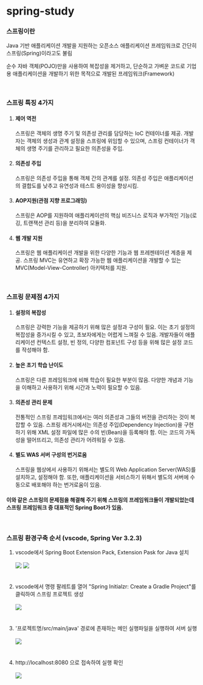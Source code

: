 # spring-study
<div>
  <h3>스프링이란</h3>
  <div>
    <p>Java 기반 애플리케이션 개발을 지원하는 오픈소스 애플리케이션 프레임워크로 간단히 스프링(Spring)이라고도 불림</p>
    <p>순수 자바 객체(POJO)만을 사용하여 복잡성을 제거하고, 단순하고 가벼운 코드로 기업용 애플리케이션을 개발하기 위한 목적으로 개발된 프레임워크(Framework)</p>
  </div>
  <br>
  
  <h3>스프링 특징 4가지</h3>
  <div>
    <ol>
      <li>
        <h4>제어 역전</h4>
          스프링은 객체의 생명 주기 및 의존성 관리를 담당하는 IoC 컨테이너를 제공. 개발자는 객체의 생성과 관계 설정을 스프링에 위임할 수 있으며, 스프링 컨테이너가 객체의 생명 주기를 관리하고 필요한 의존성을 주입.
      </li>
      <li>
        <h4>의존성 주입</h4>
          스프링은 의존성 주입을 통해 객체 간의 관계를 설정. 의존성 주입은 애플리케이션의 결합도를 낮추고 유연성과 테스트 용이성을 향상시킴.
      </li>
      <li>
        <h4>AOP지원(관점 지향 프로그래밍)</h4>
           스프링은 AOP를 지원하여 애플리케이션의 핵심 비즈니스 로직과 부가적인 기능(로깅, 트랜잭션 관리 등)을 분리하여 모듈화.
      </li>
      <li>
        <h4>웹 개발 지원</h4>
          스프링은 웹 애플리케이션 개발을 위한 다양한 기능과 웹 프레젠테이션 계층을 제공. 스프링 MVC는 유연하고 확장 가능한 웹 애플리케이션을 개발할 수 있는 MVC(Model-View-Controller) 아키텍처를 지원.
      </li>
    </ol>
  </div>
  <br>
  
  <h3>스프링 문제점 4가지</h3>
  <div>
    <ol>
      <li>
        <h4>설정의 복잡성</h4>
           스프링은 강력한 기능을 제공하기 위해 많은 설정과 구성이 필요. 이는 초기 설정의 복잡성을 증가시킬 수 있고, 초보자에게는 어렵게 느껴질 수 있음. 개발자들이 애플리케이션 컨텍스트 설정, 빈 정의, 다양한 컴포넌트 구성 등을 위해 많은 설정 코드를 작성해야 함.
      </li>
      <li>
        <h4>높은 초기 학습 난이도</h4>
          스프링은 다른 프레임워크에 비해 학습이 필요한 부분이 많음. 다양한 개념과 기능을 이해하고 사용하기 위해 시간과 노력이 필요할 수 있음.
      </li>
      <li>
        <h4>의존성 관리 문제</h4>
           전통적인 스프링 프레임워크에서는 여러 의존성과 그들의 버전을 관리하는 것이 복잡할 수 있음. 스프링 레거시에서는 의존성 주입(Dependency Injection)을 구현하기 위해 XML 설정 파일에 많은 수의 빈(Bean)을 등록해야 함. 이는 코드의 가독성을 떨어뜨리고, 의존성 관리가 어려워질 수 있음.
      </li>
      <li>
        <h4>별도 WAS 서버 구성의 번거로움</h4>
          스프링을 웹상에서 사용하기 위해서는 별도의 Web Application Server(WAS)를 설치하고, 설정해야 함. 또한, 애플리케이션을 서비스하기 위해서 별도의 서버에 수동으로 배포해야 하는 번거로움이 있음.
      </li>
    </ol>
    <h4>이와 같은 스프링의 문제점을 해결해 주기 위해 스프링의 프레임워크들이 개발되었는데 스프링 프레임워크 중 대표적인 Spring Boot가 있음. </h4>
  </div>
  <br>
  
  <h3>스프링 환경구축 순서 (vscode, Spring Ver 3.2.3)</h3>
  <div>
    <ol>
      <li>
        vscode에서 Spring Boot Extension Pack, Extension Pask for Java 설치
        <br></br>
        <img src="https://github.com/OllyDI/spring-study/assets/71002104/6c4ea2c7-e3ab-4641-a04e-5f3a3f48adb6">
        <img src="https://github.com/OllyDI/spring-study/assets/71002104/cecf28b4-eb64-4254-8a13-e6e35b7a5a1c">
      </li>
      <br></br>
      <li>
        vscode에서 명령 팔레트를 열어 "Spring Initialzr: Create a Gradle Project"를 클릭하여 스프링 프로젝트 생성
        <br></br>
        <img src="https://github.com/OllyDI/spring-study/assets/71002104/1477adf3-29ee-4add-b7cd-6b25d7227029">
      </li>
      <br></br>
      <li>
        '프로젝트명/src/main/java' 경로에 존재하는 메인 실행파일을 실행하여 서버 실행
        <br></br>
        <img src="https://github.com/OllyDI/spring-study/assets/71002104/81276574-6627-4e2e-bf30-cb6ab99109e1">
      </li>
      <br></br>
      <li>
        http://localhost:8080 으로 접속하여 실행 확인
        <br></br>
        <img src="https://github.com/OllyDI/spring-study/assets/71002104/1b40b2c7-49b2-4ff7-a38c-bd202040148e">
      </li>
    </ol>
  </div>
</div>
